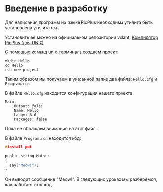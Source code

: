 # Введение в разработку
Для написания программ на языке RicPlus необходима утилита быть установлена утилита rc+.

Установить её можно на официальном репозитории volant: [Компилятор RicPlus (для UNIX)](http://ricpluscompileRCP1448fdCl.i2p)

С помощью команд unix-терминала создаём проект:
```
mkdir Hello
cd Hello
rcn new project
```
Таким образом мы получаем в указанной папке два файла: `Hello.cfg` и `Program.rcn`

В файле `Hello.cfg` находится конфигурация нашего проекта:
```
Main:
    Output: false
    Name: Hello
    Langv: 6.0
    Packages: false
```
Пока не обращаем внимание на этот файл.

В файле `Program.rcn` находится код:
```C
#install put

public string Main()
{
  say("Meow!");
}
```
Он выводит сообщение "Meow!". В следующих уроках мы разберёмся, как работает этот код.
